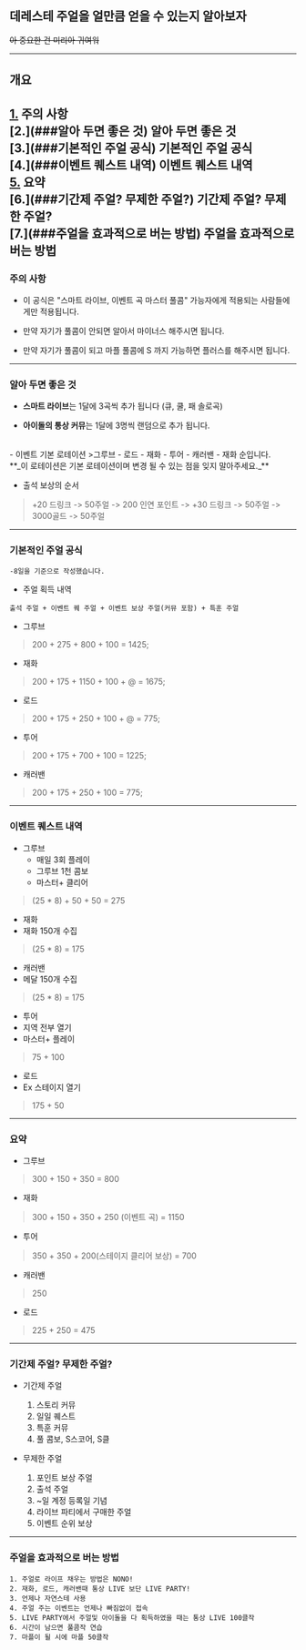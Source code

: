## 데레스테 주얼을 얼만큼 얻을 수 있는지 알아보자

~~아 중요한 건 미리아 귀여워~~

---
## 개요
 [1.](https://github.com/chibichichi/CGSS-Jewel#%EC%A3%BC%EC%9D%98-%EC%82%AC%ED%95%AD) 주의 사항 </br>
 [2.](###알아 두면 좋은 것) 알아 두면 좋은 것 </br>
 [3.](###기본적인 주얼 공식) 기본적인 주얼 공식 </br>
 [4.](###이벤트 퀘스트 내역) 이벤트 퀘스트 내역 </br>
 [5.](###요약) 요약 </br>
 [6.](###기간제 주얼? 무제한 주얼?) 기간제 주얼? 무제한 주얼? </br>
 [7.](###주얼을 효과적으로 버는 방법) 주얼을 효과적으로 버는 방법 </br>
 ---

### 주의 사항

- 이 공식은 "스마트 라이브, 이벤트 곡 마스터 풀콤" 가능자에게 적용되는 사람들에게만 적용됩니다.

- 만약 자기가 풀콤이 안되면 알아서 마이너스 해주시면 됩니다.

- 만약 자기가 풀콤이 되고 마플 풀콤에 S 까지 가능하면 플러스를 해주시면 됩니다.

---
### 알아 두면 좋은 것

- **스마트 라이브**는 1달에 3곡씩 추가 됩니다 (큐, 쿨, 패 솔로곡)

- **아이돌의 통상 커뮤**는 1달에 3명씩 랜덤으로 추가 됩니다.

</br>
- 이벤트 기본 로테이션
>그루브 - 로드 - 재화 - 투어 - 캐러밴 - 재화 순입니다.
</br>
	**_이 로테이션은 기본 로테이션이며 변경 될 수 있는 점을 잊지 말아주세요._**
</br>

- 출석 보상의 순서
>+20 드링크 -> 50주얼 -> 200 인연 포인트 -> +30 드링크 -> 50주얼 -> 3000골드 -> 50주얼

---

### 기본적인 주얼 공식

	-8일을 기준으로 작성했습니다.

- 주얼 획득 내역

`출석 주얼 + 이벤트 퀘 주얼 + 이벤트 보상 주얼(커뮤 포함) + 특훈 주얼`

- 그루브
>200 + 275 + 800 + 100 = 1425;

- 재화
>200 + 175 + 1150 + 100 + @ = 1675;

- 로드
>200 + 175 + 250 + 100 + @ = 775;

- 투어
>200 + 175 + 700 + 100 = 1225;

- 캐러밴
>200 + 175 + 250 + 100 = 775;

---

### 이벤트 퀘스트 내역

 - 그루브
 	- 매일 3회 플레이
 	- 그루브 1천 콤보
	 - 마스터+ 클리어
>(25 * 8) + 50 + 50 = 275

- 재화
 - 재화 150개 수집 </br>
>(25 * 8) = 175

- 캐러밴
 - 메달 150개 수집 </br>
>(25 * 8) = 175

- 투어
 - 지역 전부 열기
 - 마스터+ 플레이
>75 + 100

- 로드
 - Ex 스테이지 열기
 >175 + 50

---

### 요약

- 그루브
>300 + 150 + 350 = 800

- 재화
>300 + 150 + 350 + 250 (이벤트 곡) = 1150

- 투어
>350 + 350 + 200(스테이지 클리어 보상)  = 700

- 캐러밴
>250

- 로드
>225 + 250 = 475

---
### 기간제 주얼? 무제한 주얼?

- 기간제 주얼
	1. 스토리 커뮤
	2. 일일 퀘스트
	3. 특훈 커뮤
	4. 풀 콤보, S스코어, S클


- 무제한 주얼
	1. 포인트 보상 주얼
	2. 출석 주얼
	3. ~일 계정 등록일 기념
	4. 라이브 파티에서 구매한 주얼
	5. 이벤트 순위 보상

---

### 주얼을 효과적으로 버는 방법

	1. 주얼로 라이프 채우는 방법은 NONO!
	2. 재화, 로드, 캐러밴때 통상 LIVE 보단 LIVE PARTY!
	3. 언제나 자연스테 사용
	4. 주얼 주는 이벤트는 언제나 빠짐없이 접속
	5. LIVE PARTY에서 주얼및 아이돌을 다 획득하였을 때는 통상 LIVE 100클작
	6. 시간이 남으면 풀콤작 연습
	7. 마플이 될 시에 마플 50클작
